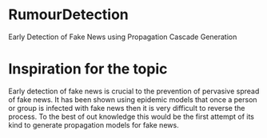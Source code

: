 # RumourDetection
Early Detection of Fake News using Propagation Cascade Generation

# Inspiration for the topic
Early detection of fake news is crucial to the prevention of pervasive spread of fake news.
It has been shown using epidemic models that once a person or group is infected with fake news then it is very difficult to reverse the process.
To the best of out knowledge this would be the first attempt of its kind to generate propagation models for fake news.


